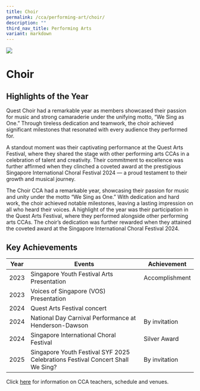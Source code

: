 ```yaml
---
title: Choir
permalink: /cca/performing-art/choir/
description: ""
third_nav_title: Performing Arts
variant: markdown
---
```

![](/images/CCA/choir.png)

Choir
=====



**Highlights of the Year**
----------

Quest Choir had a remarkable year as members showcased their passion for music and strong camaraderie under the unifying motto, “We Sing as One.” Through tireless dedication and teamwork, the choir achieved significant milestones that resonated with every audience they performed for.

A standout moment was their captivating performance at the Quest Arts Festival, where they shared the stage with other performing arts CCAs in a celebration of talent and creativity. Their commitment to excellence was further affirmed when they clinched a coveted award at the prestigious Singapore International Choral Festival 2024 — a proud testament to their growth and musical journey.

The Choir CCA had a remarkable year,
showcasing their passion for music and
unity under the motto “We Sing as One.”
With dedication and hard work, the choir
achieved notable milestones, leaving a lasting
impression on all who heard their voices.
A highlight of the year was their participation
in the Quest Arts Festival, where they
performed alongside other performing arts
CCAs. The choir’s dedication was further rewarded
when they attained the coveted award at the Singapore International Choral Festival 2024.

## **Key Achievements**




| Year | Events | Achievement |
| -------- | -------- | -------- |
| 2023     |   Singapore Youth Festival Arts Presentation   |  Accomplishment   |
| 2023     |   Voices of Singapore (VOS) Presentation   |    |
| 2024     |   Quest Arts Festival concert    |    |
| 2024     |   National Day Carnival Performance at Henderson-Dawson   |  By invitation   |
| 2024     |   Singapore International Choral Festival   |  Silver Award   |
| 2025     |   Singapore Youth Festival SYF 2025 Celebrations Festival Concert Shall We Sing?   |  By invitation   |

Click [here](https://www.queenstownsec.moe.edu.sg/cca-scheduled-venues/) for information on CCA teachers, schedule and venues.





